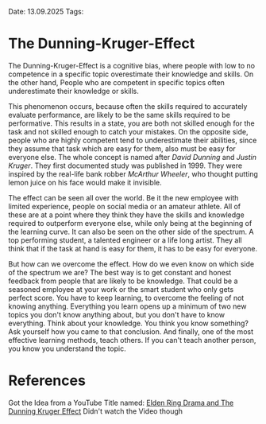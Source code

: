 Date: 13.09.2025
Tags: 

# The Dunning-Kruger-Effect

The Dunning-Kruger-Effect is a cognitive bias, where people with low to no competence in a specific topic overestimate their knowledge and skills. On the other hand, People who are competent in specific topics often underestimate their knowledge or skills.

This phenomenon occurs, because often the skills required to accurately evaluate performance, are likely to be the same skills required to be performative. This results in a state, you are both not skilled enough for the task and not skilled enough to catch your mistakes.
On the opposite side, people who are highly competent tend to underestimate their abilities, since they assume that task which are easy for them, also must be easy for everyone else. 
The whole concept is named after *David Dunning* and *Justin Kruger*. They first documented study was published in 1999. They were inspired by the real-life bank robber *McArthur Wheeler*, who thought putting lemon juice on his face would make it invisible. 

The effect can be seen all over the world. Be it the new employee with limited experience, people on social media or an amateur athlete. All of these are at a point where they think they have the skills and knowledge required to outperform everyone else, while only being at the beginning of the learning curve. 
It can also be seen on the other side of the spectrum. A top performing student, a talented engineer or  a life long artist. They all think that if the task at hand is easy for them, it has to be easy for everyone.    

But how can we overcome the effect. How do we even know on which side of the spectrum we are? The best way is to get constant and honest feedback from people that are likely to be knowledge. That could be a seasoned employee at your work or the smart student who only gets perfect score. 
You have to keep learning, to overcome the feeling of not knowing anything. Everything you learn opens up a minimum of two new topics you don't know anything about, but you don't have to know everything. 
Think about your knowledge. You think you know something? Ask yourself how you came to that conclusion. 
And finally, one of the most effective learning methods, teach others. If you can't teach another person, you know you understand the topic. 
# References
Got the Idea from a YouTube Title named: [Elden Ring Drama and The Dunning Kruger Effect](https://www.youtube.com/watch?v=ucV6h7OxSso&pp=0gcJCckJAYcqIYzv)
Didn't watch the Video though